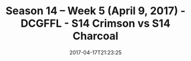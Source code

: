 ---
title: Season 14 – Week 5 (April 9, 2017) - DCGFFL - S14 Crimson vs S14 Charcoal
teams-score:
- team: _teams/s14-crimson.md
  score: 7
- team: _teams/s14-charcoal.md
  score: 25
mvp: Antwon, Hotchkiss
game-ball: Todd, Darwin
sportsperson: ''
season: 14
week: 4
date: '2017-04-17T21:23:25'
pageid: season-14-week-4-april-2-2017-2-5094-vs-5093
---